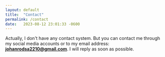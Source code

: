 ```yaml
---
layout: default
title:  "Contact"
permalink: /contact
date:   2023-08-12 23:01:33 -0600
---
```


Actually, I don't have any contact system. But you can contact me through my
social media accounts or to my email address: **johanrodsa2210@gmail.com**.
I will reply as soon as possible.